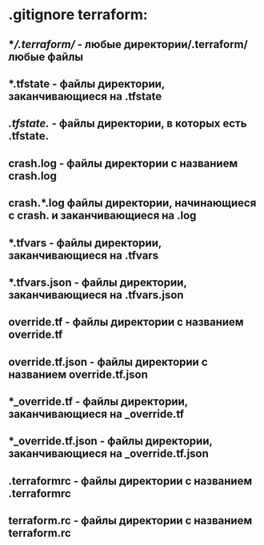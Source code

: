 # .gitignore terraform: <br>
## **/.terraform/* - любые директории/.terraform/любые файлы <br>
## *.tfstate - файлы директории, заканчивающиеся на .tfstate <br>
## *.tfstate.* - файлы директории, в которых есть .tfstate. <br>
## crash.log - файлы директории с названием crash.log <br>
## crash.*.log файлы директории, начинающиеся с crash. и заканчивающиеся на .log <br>
## *.tfvars - файлы директории, заканчивающиеся на .tfvars <br>
## *.tfvars.json - файлы директории, заканчивающиеся на .tfvars.json  <br>
## override.tf - файлы директории с названием override.tf  <br>
## override.tf.json - файлы директории с названием override.tf.json  <br>
## *_override.tf - файлы директории, заканчивающиеся на _override.tf  <br>
## *_override.tf.json - файлы директории, заканчивающиеся на _override.tf.json  <br>
## .terraformrc - файлы директории с названием .terraformrc  <br>
## terraform.rc - файлы директории с названием terraform.rc  <br>
